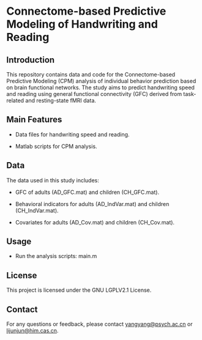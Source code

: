 # Connectome-based Predictive Modeling of Handwriting and Reading

 

## Introduction

This repository contains data and code for the Connectome-based Predictive Modeling (CPM) analysis of individual behavior prediction based on brain functional networks. The study aims to predict handwriting speed and reading using general functional connectivity (GFC) derived from task-related and resting-state fMRI data.

 

## Main Features

- Data files for handwriting speed and reading.

- Matlab scripts for CPM analysis.

 

## Data

The data used in this study includes:

- GFC of adults (AD_GFC.mat) and children (CH_GFC.mat).

- Behavioral indicators for adults (AD_IndVar.mat) and children (CH_IndVar.mat).

- Covariates for adults (AD_Cov.mat) and children (CH_Cov.mat).

 

## Usage

- Run the analysis scripts: main.m

 

## License

This project is licensed under the GNU LGPLV2.1 License.

 

## Contact

For any questions or feedback, please contact yangyang@psych.ac.cn or lijunjun@him.cas.cn.
